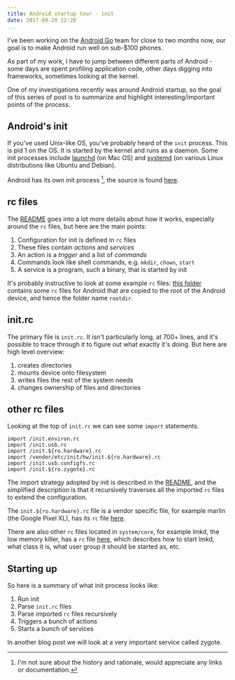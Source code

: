 ```yaml
---
title: Android startup tour - init
date: 2017-09-20 22:20
...
```


I've been working on the
[Android Go](https://www.youtube.com/watch?v=CHKfKChZSE0)
team for close to two months now,
our goal is to make Android run well on sub-$100 phones.

As part of my work, I have to jump between different parts of Android -
some days are spent profiling application code,
other days digging into frameworks,
sometimes looking at the kernel.

One of my investigations recently was around Android startup,
so the goal of this series of post is to summarize and
highlight interesting/important points of the process.

## Android's init

If you've used Unix-like OS, you've probably heard of the `init` process.
This is pid 1 on the OS. It is started by the kernel and runs as a daemon.
Some init processes include
[launchd](https://en.wikipedia.org/wiki/Launchd)
(on Mac OS) and
[systemd](https://en.wikipedia.org/wiki/Systemd)
(on various Linux distributions like Ubuntu and Debian).

Android has its own init process [^1], the source is found
[here](https://android.googlesource.com/platform/system/core/+/master/init/).

[^1]: I'm not sure about the history and rationale, would appreciate
any links or documentation.

## rc files

The [README](https://android.googlesource.com/platform/system/core/+/master/init/README.md)
goes into a lot more details about
how it works, especially around the `rc` files,
but here are the main points:

1. Configuration for init is defined in `rc` files
1. These files contain *actions* and *services*
1. An action is a *trigger* and a list of *commands*
1. Commands look like shell commands, e.g. `mkdir`, `chown`, `start`
1. A service is a program, such a binary, that is started by init

It's probably instructive to look at some example `rc` files:
[this folder](https://android.googlesource.com/platform/system/core/+/master/rootdir/)
contains some `rc` files for Android that are copied to the root
of the Android device, and hence the folder name `rootdir`.

## init.rc

The primary file is `init.rc`. It isn't particularly long, at 700+ lines, and it's possible
to trace through it to figure out what exactly it's doing.
But here are high level overview:

1. creates directories
2. mounts device onto filesystem
3. writes files the rest of the system needs
4. changes ownership of files and directories

## other rc files

Looking at the top of `init.rc` we can see some `import` statements.

    import /init.environ.rc
    import /init.usb.rc
    import /init.${ro.hardware}.rc
    import /vendor/etc/init/hw/init.${ro.hardware}.rc
    import /init.usb.configfs.rc
    import /init.${ro.zygote}.rc

The import strategy adopted by init is described in the
[README](https://android.googlesource.com/platform/system/core/+/master/init/README.md#imports),
and the simplified description is that it recursively traverses all the imported `rc` files
to extend the configuration.

The `init.${ro.hardware}.rc` file is a vendor specific file,
for example marlin (the Google Pixel XL), has its `rc` file
[here](https://android.googlesource.com/device/google/marlin/+/master/init.common.rc).

There are also other `rc` files located in `system/core`, for example
lmkd, the low memory killer, has a `rc` file
[here](https://android.googlesource.com/platform/system/core/+/master/lmkd/lmkd.rc),
which describes how to start lmkd,
what class it is, what user group it should be started as, etc.

## Starting up

So here is a summary of what init process looks like:

1. Run init
1. Parse `init.rc` files
1. Parse imported `rc` files recursively
1. Triggers a bunch of actions
1. Starts a bunch of services

In another blog post we will look at a very important service called zygote.
